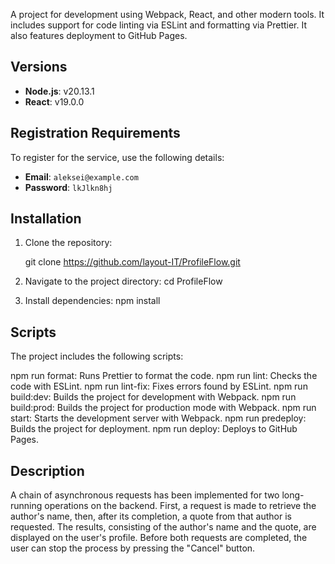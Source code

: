 A project for development using Webpack, React, and other modern tools. It includes support for code linting via ESLint and formatting via Prettier. It also features deployment to GitHub Pages.

## Versions

- **Node.js**: v20.13.1
- **React**: v19.0.0

## Registration Requirements

To register for the service, use the following details:

- **Email**: `aleksei@example.com`
- **Password**: `lkJlkn8hj`

## Installation

1. Clone the repository:

   git clone https://github.com/layout-IT/ProfileFlow.git

2. Navigate to the project directory:
   cd ProfileFlow

3. Install dependencies:
   npm install

## Scripts

The project includes the following scripts:

npm run format: Runs Prettier to format the code.
npm run lint: Checks the code with ESLint.
npm run lint-fix: Fixes errors found by ESLint.
npm run build:dev: Builds the project for development with Webpack.
npm run build:prod: Builds the project for production mode with Webpack.
npm run start: Starts the development server with Webpack.
npm run predeploy: Builds the project for deployment.
npm run deploy: Deploys to GitHub Pages.

## Description

A chain of asynchronous requests has been implemented for two long-running operations on the backend. First, a request is made to retrieve the author's name, then, after its completion, a quote from that author is requested. The results, consisting of the author's name and the quote, are displayed on the user's profile. Before both requests are completed, the user can stop the process by pressing the "Cancel" button.
